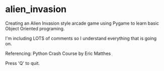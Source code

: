 # alien_invasion
Creating an Alien Invasion style arcade game using Pygame to learn basic Object Oriented programing. 

I'm including LOTS of comments so I understand everything that is going on.

Referencing: Python Crash Course by Eric Matthes

Press 'Q' to quit.
